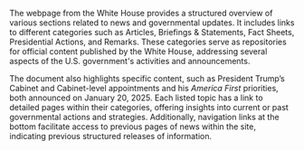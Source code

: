 The webpage from the White House provides a structured overview of various sections related to news and governmental updates. It includes links to different categories such as Articles, Briefings & Statements, Fact Sheets, Presidential Actions, and Remarks. These categories serve as repositories for official content published by the White House, addressing several aspects of the U.S. government's activities and announcements.

The document also highlights specific content, such as President Trump’s Cabinet and Cabinet-level appointments and his *America First* priorities, both announced on January 20, 2025. Each listed topic has a link to detailed pages within their categories, offering insights into current or past governmental actions and strategies. Additionally, navigation links at the bottom facilitate access to previous pages of news within the site, indicating previous structured releases of information.